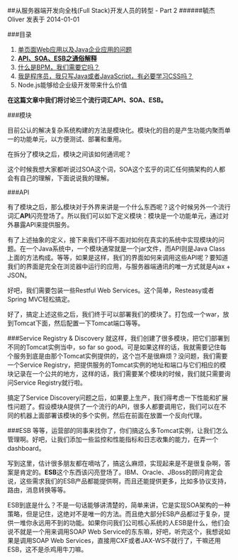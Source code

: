 ##从服务器端开发向全栈(Full Stack)开发人员的转型 - Part 2
######毓杰Oliver 发表于 2014-01-01

###目录

1. [单页面Web应用以及Java企业应用的问题](http://blog.oliverzy.gitpress.org/~posts/2013-12-31-summary.md)
2. **[API、SOA、ESB之通俗解释](http://blog.oliverzy.gitpress.org/~posts/2014-01-01-summary2.md)**
3. [什么是BPM，我们需要它吗？](http://blog.oliverzy.gitpress.org/~posts/2014-01-02-summary3.md)
4. [我是程序员，我只写Java或者JavaScript，有必要学习CSS吗？](http://blog.oliverzy.gitpress.org/~posts/2014-01-03-summary4.md)
5. Node.js能够给企业级开发带来什么价值

**在这篇文章中我们将讨论三个流行词汇API、SOA、ESB。**

###模块

目前公认的解决复杂系统构建的方法是模块化。模块化的目的是产生功能内聚而单一的功能单元，以方便测试、部署和重用。

在拆分了模块之后，模块之间该如何通讯呢？

这个时候我想大家都听说过SOA这个词，SOA这个玄乎的词汇任何搞架构的人都会有自己的理解，下面说说我的理解。

<!--more-->

###API

有了模块之后，那么模块对于外界来讲是一个什么东西呢？这个时候另外一个流行词汇**API**闪亮登场了。所以我们可以如下定义模块：模块是一个功能单元，通过对外暴露API来提供服务。

有了上述抽象的定义，接下来我们不得不面对如何在真实的系统中实现模块的问题。在一个Java系统中，一个模块通常就是一个jar文件，而API则是Java Class上面的方法构成。等等，如果是这样，我们的界面如何来调用这些API呢？要知道我们的界面是完全在浏览器中运行的应用，与服务器端通讯的唯一方式就是Ajax + JSON。

好吧，我们需要包装一些Restful Web Services。这个简单，Resteasy或者Spring MVC轻松搞定。

好了，搞定上述这些之后，我们终于可以部署我们的模块了。打包成一个war，放到Tomcat下面，然后配置一下Tomcat端口等等。

###Service Registry & Discovery
就这样，我们创建了很多模块，把它们部署到不同的Tomcat实例当中，so far so good。可是如果这样的话，我就需要记住每个服务到底是由那个Tomcat实例提供的，这个岂不是很麻烦？没问题，我们需要一个Service Registry，把提供服务的Tomcat实例的地址和端口与它们相应的模块记录在一个公共的地方，这样的话，我们需要某个模块的时候，我们就只需要询问Service Registry就行啦。

搞定了Service Discovery问题之后，如果要上生产，我们得考虑一下性能和扩展性问题了。假设模块A提供了一个流行的API，很多人都要调用它，我们可以在不同的机器上面部署该模块的多个实例，然后在前面在放置一个反向代理。

###ESB
等等，运营部的同事来找你了，你们搞这么多Tomcat实例，让我们怎么管理啊。好吧，让我们添加一些监控和性能指标和日志收集的能力，在弄一个dashboard。

写到这里，估计很多朋友都在嘀咕了，搞这么麻烦，实现起来是不是很复杂啊，答案是肯定的。**ESB**这个东西该闪亮登场了。IBM、Oracle、JBoss的顾问肯定会说，这些需求我们的ESB产品都能提供啊，而且还能提供更多，比如多协议支持，路由，消息转换等等。

ESB到底是什么？不是一句话能够讲清楚的，简单来讲，它是实现SOA架构的一种策略，但是记住，这绝对不是唯一的方法。而且绝大部分ESB产品都过于复杂，提供一堆你永远用不到的功能。如果你问我们公司核心系统的人ESB是什么，他们会说不就是一个用来调用SOAP Web Service的东东嘛，好吧，听完这个，我想说如果是调用SOAP Web Services，直接用CXF或者JAX-WS不就行了，干嘛还用ESB，这不是杀鸡用牛刀嘛。

